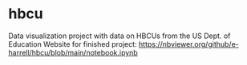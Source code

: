 # hbcu
Data visualization project with data on HBCUs from the US Dept. of Education
Website for finished project:
https://nbviewer.org/github/e-harrell/hbcu/blob/main/notebook.ipynb
